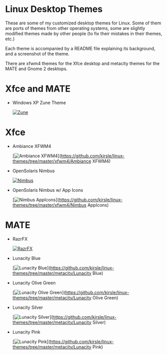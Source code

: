 # Linux Desktop Themes

These are some of my customized desktop themes for Linux. Some of them are ports
of themes from other operating systems, some are slightly modified themes made
by other people (to fix their mistakes in their themes, etc.)

Each theme is accompanied by a README file explaining its background, and a
screenshot of the theme.

There are xfwm4 themes for the Xfce desktop and metacity themes for the MATE
and Gnome 2 desktops.

# Xfce and MATE

* Windows XP Zune Theme

  [![Zune](https://raw.github.com/kirsle/linux-themes/master/xfwm4/Zune/screenshot.png)](https://github.com/kirsle/linux-themes/tree/master/xfwm4/Zune)
  
# Xfce

* Ambiance XFWM4

  [![Ambiance XFWM4](https://raw.github.com/kirsle/linux-themes/master/xfwm4/Ambiance%20XFWM4/screenshot.png)](https://github.com/kirsle/linux-themes/tree/master/xfwm4/Ambiance XFWM4)

* OpenSolaris Nimbus

  [![Nimbus](https://raw.github.com/kirsle/linux-themes/master/xfwm4/Nimbus/screenshot.png)](https://github.com/kirsle/linux-themes/tree/master/xfwm4/Nimbus)

* OpenSolaris Nimbus w/ App Icons

  [![Nimbus AppIcons](https://raw.github.com/kirsle/linux-themes/master/xfwm4/Nimbus%20AppIcons/screenshot.png)](https://github.com/kirsle/linux-themes/tree/master/xfwm4/Nimbus AppIcons)
  
# MATE

* RazrFX

  [![RazrFX](https://raw.github.com/kirsle/linux-themes/master/metacity/RazrFX/screenshot.png)](https://github.com/kirsle/linux-themes/tree/master/metacity/RazrFX)

* Lunacity Blue

  [![Lunacity Blue](https://raw.github.com/kirsle/linux-themes/master/metacity/Lunacity%20Blue/screenshot.png)](https://github.com/kirsle/linux-themes/tree/master/metacity/Lunacity Blue)

* Lunacity Olive Green

  [![Lunacity Olive Green](https://raw.github.com/kirsle/linux-themes/master/metacity/Lunacity%20Olive%20Green/screenshot.png)](https://github.com/kirsle/linux-themes/tree/master/metacity/Lunacity Olive Green)

* Lunacity Silver

  [![Lunacity Silver](https://raw.github.com/kirsle/linux-themes/master/metacity/Lunacity%20Silver/screenshot.png)](https://github.com/kirsle/linux-themes/tree/master/metacity/Lunacity Silver)

* Lunacity Pink

  [![Lunacity Pink](https://raw.github.com/kirsle/linux-themes/master/metacity/Lunacity%20Pink/screenshot.png)](https://github.com/kirsle/linux-themes/tree/master/metacity/Lunacity Pink)
